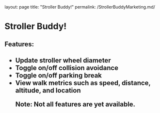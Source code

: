 layout: page
title: "Stroller Buddy!"
permalink: /StrollerBuddyMarketing.md/
<html>
 <head>
	<h1>Stroller Buddy!</h1>
 </head>
 <body>
   <h2>Features:<h2>
   <ul>
	<li>Update stroller wheel diameter
	<li>Toggle on/off collision avoidance
	<li>Toggle on/off parking break
	<li>View walk metrics such as speed, distance, altitude, and location
   
   <p>Note: Not all features are yet available.
